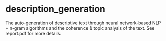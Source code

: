 # description_generation
The auto-generation of descriptive text through neural network-based NLP + n-gram algorithms and the coherence & topic analysis of the text. See report.pdf for more details.
